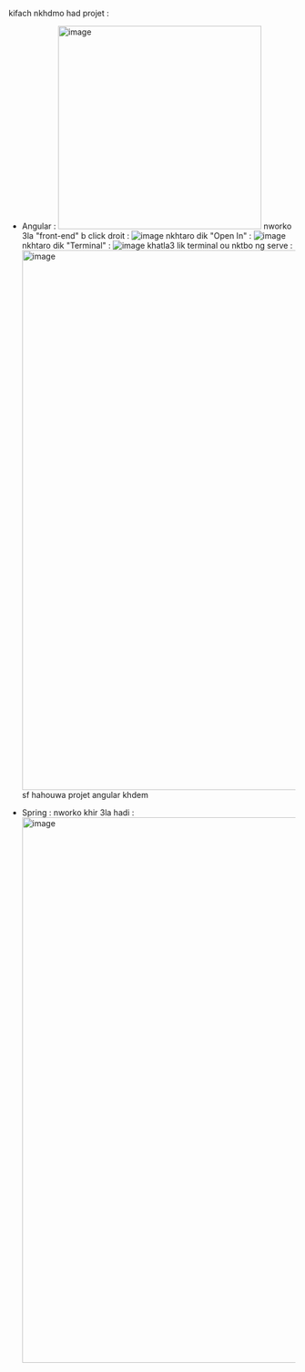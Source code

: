 kifach nkhdmo had projet :

- Angular :
  <img width="357" alt="image" src="https://github.com/WassimMkh/MARSA-MAROC/assets/145226366/58e6b64e-302d-444f-862d-d78f5d75b59a">
  nworko 3la "front-end" b click droit :
  ![image](https://github.com/WassimMkh/MARSA-MAROC/assets/145226366/98a6b900-a4a0-4fbf-b5dc-322187195b37)
  nkhtaro dik "Open In" :
  ![image](https://github.com/WassimMkh/MARSA-MAROC/assets/145226366/327bc78f-317f-4a18-ac19-e6fadf2a155c)
  nkhtaro dik "Terminal" :
  ![image](https://github.com/WassimMkh/MARSA-MAROC/assets/145226366/30b9cb5f-51a9-4ce9-91af-e21cb0f04a9a)
  khatla3 lik terminal ou nktbo ng serve :
  <img width="948" alt="image" src="https://github.com/WassimMkh/MARSA-MAROC/assets/145226366/7c03bf2a-2cd6-4d07-91ba-021d7dcf5ff5">
  sf hahouwa projet angular khdem

- Spring :
  nworko khir 3la hadi :
  <img width="958" alt="image" src="https://github.com/WassimMkh/MARSA-MAROC/assets/145226366/3d7e1ce5-28c5-4219-a2d2-e39ee6be9517">



